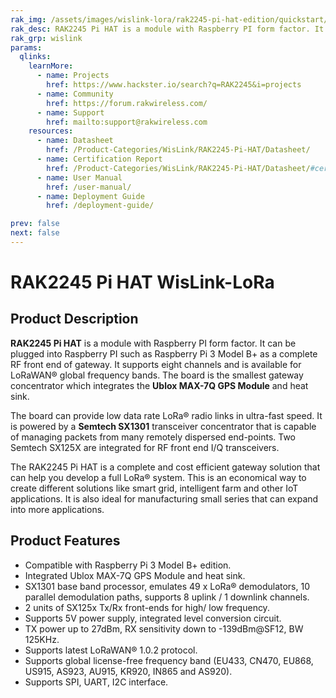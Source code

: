 ```yaml
---
rak_img: /assets/images/wislink-lora/rak2245-pi-hat-edition/quickstart/1.product-overview/1.index/RAK2245-pi-hat.svg
rak_desc: RAK2245 Pi HAT is a module with Raspberry PI form factor. It can be plugged into Raspberry PI such as Raspberry Pi 3 Model B+ as a complete RF front end of gateway. 
rak_grp: wislink
params:
  qlinks:
    learnMore:
      - name: Projects 
        href: https://www.hackster.io/search?q=RAK2245&i=projects
      - name: Community
        href: https://forum.rakwireless.com/
      - name: Support
        href: mailto:support@rakwireless.com
    resources:
      - name: Datasheet
        href: /Product-Categories/WisLink/RAK2245-Pi-HAT/Datasheet/
      - name: Certification Report
        href: /Product-Categories/WisLink/RAK2245-Pi-HAT/Datasheet/#certification
      - name: User Manual
        href: /user-manual/
      - name: Deployment Guide
        href: /deployment-guide/

prev: false
next: false
---
```


# RAK2245 Pi HAT WisLink-LoRa

<rk-img
  src="/assets/images/wislink-lora/rak2245-pi-hat-edition/datasheet/rak2245-pihat-overview.png"
  width="50%"
  caption="RAK2245 Pi Hat"
/>

## Product Description

**RAK2245 Pi HAT** is a module with Raspberry PI form factor. It can be plugged into
Raspberry PI such as Raspberry Pi 3 Model B+ as a complete RF front end of gateway. It supports eight channels and is available for LoRaWAN® global frequency bands. The board is the smallest gateway concentrator which integrates the **Ublox MAX-7Q GPS Module** and heat sink.

The board can provide low data rate LoRa® radio links in ultra-fast speed. It is powered by a **Semtech SX1301** transceiver concentrator that is capable of managing packets from many remotely dispersed end-points. Two Semtech SX125X are integrated for RF front end I/Q transceivers.

The RAK2245 Pi HAT is a complete and cost efficient gateway solution that can help you develop a full LoRa® system. This is an economical way to create different solutions like smart grid, intelligent farm and other IoT applications. It is also ideal for manufacturing small series that can expand into more applications.

<rk-btn
  src="../Quickstart/"
  label="Get Started with RAK2245 Pi HAT WisLink-LoRa"
/>

<rk-quick-links :params="$frontmatter.params.qlinks" />

## Product Features

- Compatible with Raspberry Pi 3 Model B+ edition.
- Integrated Ublox MAX-7Q GPS Module and heat sink.
- SX1301 base band processor, emulates 49 x LoRa® demodulators, 10 parallel
  demodulation paths, supports 8 uplink / 1 downlink channels.
- 2 units of SX125x Tx/Rx front-ends for high/ low frequency.
- Supports 5V power supply, integrated level conversion circuit.
- TX power up to 27dBm, RX sensitivity down to -139dBm@SF12, BW 125KHz.
- Supports latest LoRaWAN® 1.0.2 protocol.
- Supports global license-free frequency band (EU433, CN470, EU868, US915, AS923, AU915, KR920, IN865 and AS920).
- Supports SPI, UART, I2C interface.

<rk-btn
  src="https://store.rakwireless.com/products/rak2245-pi-hat/"
  label="Buy a RAK2245 Raspberry Pi Hat LPWAN Gateway Concentrator Module"
  _blank
/>
